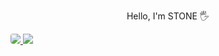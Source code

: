<p align="center">Hello, I'm STONE 🖐️</p>

<div>
    <a href="https://www.instagram.com/p_samename" target="blank">
        <img style="border-radius:4px" src="https://img.shields.io/badge/instagram-E4405F?style=flat-square&logo=instagram&logoColor=white"/>
    </a>
    <a href="https://velog.io/@p-samename" target="blank">
        <img src="https://img.shields.io/badge/velog-20C997?style=flat-square&logo=velog&logoColor=white"/>
    </a>
</div>

